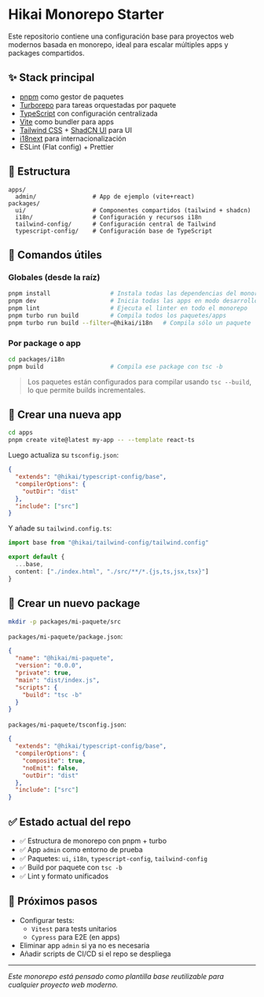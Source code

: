 # Hikai Monorepo Starter

Este repositorio contiene una configuración base para proyectos web modernos basada en monorepo, ideal para escalar múltiples apps y packages compartidos.

## ✨ Stack principal

- [pnpm](https://pnpm.io/) como gestor de paquetes
- [Turborepo](https://turbo.build/) para tareas orquestadas por paquete
- [TypeScript](https://www.typescriptlang.org/) con configuración centralizada
- [Vite](https://vitejs.dev/) como bundler para apps
- [Tailwind CSS](https://tailwindcss.com/) + [ShadCN UI](https://ui.shadcn.dev/) para UI
- [i18next](https://www.i18next.com/) para internacionalización
- ESLint (Flat config) + Prettier

## 📁 Estructura

```
apps/
  admin/                # App de ejemplo (vite+react)
packages/
  ui/                   # Componentes compartidos (tailwind + shadcn)
  i18n/                 # Configuración y recursos i18n
  tailwind-config/      # Configuración central de Tailwind
  typescript-config/    # Configuración base de TypeScript
```

## 🚀 Comandos útiles

### Globales (desde la raíz)

```bash
pnpm install                 # Instala todas las dependencias del monorepo
pnpm dev                     # Inicia todas las apps en modo desarrollo
pnpm lint                    # Ejecuta el linter en todo el monorepo
pnpm turbo run build         # Compila todos los paquetes/apps
pnpm turbo run build --filter=@hikai/i18n   # Compila sólo un paquete
```

### Por package o app

```bash
cd packages/i18n
pnpm build                   # Compila ese package con tsc -b
```

> Los paquetes están configurados para compilar usando `tsc --build`, lo que permite builds incrementales.

## 🧱 Crear una nueva app

```bash
cd apps
pnpm create vite@latest my-app -- --template react-ts
```

Luego actualiza su `tsconfig.json`:

```json
{
  "extends": "@hikai/typescript-config/base",
  "compilerOptions": {
    "outDir": "dist"
  },
  "include": ["src"]
}
```

Y añade su `tailwind.config.ts`:

```ts
import base from "@hikai/tailwind-config/tailwind.config"

export default {
  ...base,
  content: ["./index.html", "./src/**/*.{js,ts,jsx,tsx}"]
}
```

## 🧱 Crear un nuevo package

```bash
mkdir -p packages/mi-paquete/src
```

`packages/mi-paquete/package.json`:

```json
{
  "name": "@hikai/mi-paquete",
  "version": "0.0.0",
  "private": true,
  "main": "dist/index.js",
  "scripts": {
    "build": "tsc -b"
  }
}
```

`packages/mi-paquete/tsconfig.json`:

```json
{
  "extends": "@hikai/typescript-config/base",
  "compilerOptions": {
    "composite": true,
    "noEmit": false,
    "outDir": "dist"
  },
  "include": ["src"]
}
```

## ✅ Estado actual del repo

- ✅ Estructura de monorepo con pnpm + turbo
- ✅ App `admin` como entorno de prueba
- ✅ Paquetes: `ui`, `i18n`, `typescript-config`, `tailwind-config`
- ✅ Build por paquete con `tsc -b`
- ✅ Lint y formato unificados

## 🧪 Próximos pasos

- Configurar tests:
  - `Vitest` para tests unitarios
  - `Cypress` para E2E (en apps)
- Eliminar app `admin` si ya no es necesaria
- Añadir scripts de CI/CD si el repo se despliega

---

_Este monorepo está pensado como plantilla base reutilizable para cualquier proyecto web moderno._
